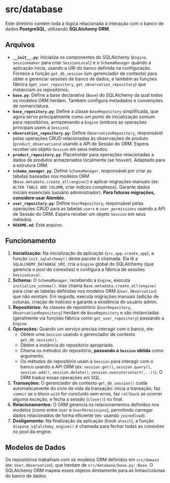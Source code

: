 # src/database

Este diretório contém toda a lógica relacionada à interação com o banco de dados **PostgreSQL**, utilizando **SQLAlchemy ORM**.

## Arquivos

*   **`__init__.py`**: Inicializa os componentes do SQLAlchemy (`Engine`, `sessionmaker` para criar `SessionLocal`) e o `SchemaManager` quando a aplicação inicia, usando a URI do banco definida na configuração. Fornece a função `get_db_session` (um gerenciador de contexto) para obter e gerenciar sessões de banco de dados, e também as funções fábrica (`get_user_repository`, `get_observation_repository`) que instanciam os repositórios.
*   **`base.py`**: Define a base declarativa (`Base`) do SQLAlchemy da qual todos os modelos ORM herdam. Também configura metadados e convenções de nomenclatura.
*   **`base_repository.py`**: Define a classe `BaseRepository` simplificada, que agora serve principalmente como um ponto de inicialização comum para repositórios, armazenando a `Engine` (embora as operações principais usem a `Session`).
*   **`observation_repository.py`**: Define `ObservationRepository`, responsável pelas operações CRUD relacionadas às observações de produto (`product_observations`) usando a API de Sessão do ORM. Espera receber um objeto `Session` em seus métodos.
*   **`product_repository.py`**: Placeholder para operações relacionadas a dados de *produtos* armazenados localmente (se houver). Adaptado para a estrutura ORM.
*   **`schema_manager.py`**: Define `SchemaManager`, responsável por criar as tabelas baseadas nos modelos ORM (`Base.metadata.create_all(engine)`) e aplicar migrações manuais (ex: `ALTER TABLE ADD COLUMN`, criar índices complexos). Garante dados iniciais essenciais (usuário administrador). **Para futuras migrações, considere usar Alembic.**
*   **`user_repository.py`**: Define `UserRepository`, responsável pelas operações CRUD para as tabelas `users` e `user_permissions` usando a API de Sessão do ORM. Espera receber um objeto `Session` em seus métodos.
*   **`README.md`**: Este arquivo.

## Funcionamento

1.  **Inicialização:** Na inicialização da aplicação (`src.app.create_app`), a função `init_sqlalchemy()` deste pacote é chamada. Ela lê a `SQLALCHEMY_DATABASE_URI`, cria a `Engine` global do SQLAlchemy (que gerencia o pool de conexões) e configura a fábrica de sessões `SessionLocal`.
2.  **Schema:** O `SchemaManager`, recebendo a `Engine`, executa `initialize_schema()`. Isso chama `Base.metadata.create_all(engine)` para criar as tabelas definidas nos modelos ORM (`User`, `Observation`) que não existam. Em seguida, executa migrações manuais (adição de colunas, criação de índices) e garante a existência do usuário admin.
3.  **Repositórios:** As classes de repositório (`UserRepository`, `ObservationRepository`) herdam de `BaseRepository` e são instanciadas (geralmente via funções fábrica como `get_user_repository`) passando a `Engine`.
4.  **Operações:** Quando um serviço precisa interagir com o banco, ele:
    *   Obtém uma `Session` usando o gerenciador de contexto `get_db_session()`.
    *   Obtém a instância do repositório apropriado.
    *   Chama os métodos do repositório, **passando a `Session` obtida** como argumento.
    *   Os métodos do repositório usam a `Session` para interagir com o banco usando a API ORM (ex: `session.get()`, `session.query()`, `session.add()`, `session.delete()`, `session.execute(select(...))`). O ORM traduz essas operações em SQL.
5.  **Transações:** O gerenciador de contexto `get_db_session()` cuida automaticamente do ciclo de vida da transação: inicia a transação, faz `commit` se o bloco `with` for concluído sem erros, faz `rollback` se ocorrer alguma exceção, e fecha a sessão (`close()`) no final.
6.  **Relacionamentos:** O ORM gerencia os relacionamentos definidos nos modelos (como entre `User` e `UserPermissions`), permitindo carregar dados relacionados de forma eficiente (ex: usando `joinedload`).
7.  **Desligamento:** Na finalização da aplicação (hook `atexit`), a função `dispose_sqlalchemy_engine()` é chamada para fechar todas as conexões no pool da engine.

## Modelos de Dados

Os repositórios trabalham com os modelos ORM definidos em `src/domain` (ex: `User`, `Observation`), que herdam de `src/database/base.py::Base`. O SQLAlchemy ORM mapeia esses objetos diretamente para as linhas/colunas do banco de dados.